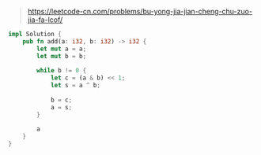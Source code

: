 > https://leetcode-cn.com/problems/bu-yong-jia-jian-cheng-chu-zuo-jia-fa-lcof/

``` rust
impl Solution {
    pub fn add(a: i32, b: i32) -> i32 {
        let mut a = a;
        let mut b = b;
        
        while b != 0 {
            let c = (a & b) << 1;
            let s = a ^ b;
            
            b = c;
            a = s;
        }
        
        a
    }
}
```